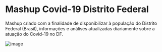 # Mashup Covid-19 Distrito Federal

Mashup criado com a finalidade de disponibilizar à população do Distrito Federal (Brasil), informações e análises atualizadas diariamente sobre a atuação do Covid-19 no DF.

![image](https://user-images.githubusercontent.com/18743878/80153625-4c4d2680-8594-11ea-859d-fafca7ea71e7.png)
